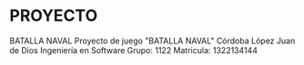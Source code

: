 # PROYECTO
BATALLA NAVAL
Proyecto de juego "BATALLA NAVAL" 
Córdoba López Juan de Dios 
Ingeniería en Software 
Grupo: 1122 
Matricula: 1322134144
